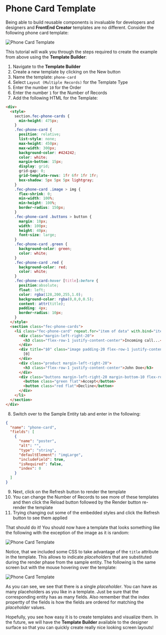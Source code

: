 # Phone Card Template
Being able to build reusable components is invaluable for developers and designers and **FrontEnd Creator** templates are no different. Consider the following phone card template:

![Phone Card Template](../images/entity-builder-quick-start.png)

This tutorial will walk you through the steps required to create the example from above using the **Template Builder**:


1. Navigate to the **Template Builder**
2. Create a new template by clicking on the New button
3. Name the template: `phone-card`
4. Select `Layout (Multiple Records)` for the Template Type
5. Enter the number `10` for the Order
6. Enter the number `1` for the Number of Records
7. Add the following HTML for the Template:
  ```html
  <div>
    <style>
      section.fec-phone-cards {
        min-height: 475px;
      }
      .fec-phone-card {
        position: relative;
        list-style: none;
        max-height: 450px;
        max-width: 300px;
        background-color: #424242;
        color: white;
        margin-bottom: 15px;
        display: grid;
        grid-gap: 0;
        grid-template-rows: 1fr 6fr 1fr 1fr;
        box-shadow: 5px 5px 5px lightgray;
      }
      .fec-phone-card .image > img {
        flex-shrink: 0;
        min-width: 100%;
        min-height: 100%;
        border-radius: 150px;
      }
      .fec-phone-card .buttons > button {
        margin: 10px;
        width: 100px;
        height: 40px;
        font-size: large;
      }
      .fec-phone-card .green {
        background-color: green;
        color: white;
      }
      .fec-phone-card .red {
        background-color: red;
        color: white;
      }
      .fec-phone-card:hover [title]:before {
        position:absolute;
        float: left;
        color: rgba(128,200,255,1.0); 
        background-color: rgba(0,0,0,0.5); 
        content: attr(title);
        padding: 4px;
        border-radius: 10px;
      }
    </style>  
    <section class="fec-phone-cards">
      <li class="fec-phone-card" repeat.for="item of data" with.bind="item">
        <div class="margin-left-right-20">
          <h3 class="flex-row-1 justify-content-center">Incoming call...</h3>
        </div>
        <div title="$0" class="image padding-20 flex-row-1 justify-content-center">
          [0]
        </div>
        <div class="product margin-left-right-20">
          <h3 class="flex-row-1 justify-content-center">John Doe</h3>
        </div>
        <div class="buttons margin-left-right-20 margin-bottom-10 flex-row-1 justify-content-center">
          <button class="green flat">Accept</button>
          <button class="red flat">Decline</button>
        </div>
      </li>
    </section>
  </div>
  ```
8. Switch over to the Sample Entity tab and enter in the following:
  ```json
  {
    "name": "phone-card",
    "fields": [
      {
        "name": "poster",
        "alt": "",
        "type": "string",
        "defaultElement": "imgLarge",
        "includeField": true,
        "isRequired": false,
        "index": 0
      }
    ]
  }
  ```
9. Next, click on the Refresh button to render the template
10. You can change the Number of Records to see more of these templates and then click the Reload button followed by the Render button re-render the template
11. Trying changing out some of the embedded styles and click the Refresh button to see them applied 

That should do it! You should now have a template that looks something like the following with the exception of the image as it is random:

![Phone Card Template](../images/entity-builder-quick-start.png)

Notice, that we included some CSS to take advantage of the `title` attribute in the template. This allows to indicate *placeholders* that are substituted during the render phase from the sample entity. The following is the same screen but with the mouse hovering over the template:

![Phone Card Template](../images/entity-builder-quick-start-hover.png)

As you can see, we see that there is a single *placeholder*. You can have as many placeholders as you like in a template. Just be sure that the corresponding entity has as many fields. Also remember that the index propertty of the fields is how the fields are ordered for matching the *placeholder* values.

Hopefully, you see how easy it is to create templates and visualize them. In the future, we will have the **Template Builder** available to the designer surface so that you can quickly create really nice looking screen layouts!
